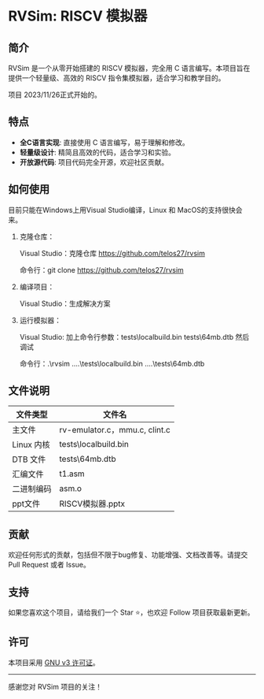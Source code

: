 # RVSim: RISCV 模拟器

## 简介

RVSim 是一个从零开始搭建的 RISCV 模拟器，完全用 C 语言编写。本项目旨在提供一个轻量级、高效的 RISCV 指令集模拟器，适合学习和教学目的。

项目 2023/11/26正式开始的。

## 特点

- **全C语言实现**: 直接使用 C 语言编写，易于理解和修改。
- **轻量级设计**: 精简且高效的代码，适合学习和实验。
- **开放源代码**: 项目代码完全开源，欢迎社区贡献。

## 如何使用

目前只能在Windows上用Visual Studio编译，Linux 和 MacOS的支持很快会来。

1. 克隆仓库：

    Visual Studio：克隆仓库 https://github.com/telos27/rvsim
    
    命令行：git clone https://github.com/telos27/rvsim

2. 编译项目：

    Visual Studio：生成解决方案

4. 运行模拟器：

    Visual Studio: 加上命令行参数：tests\localbuild.bin tests\64mb.dtb
                    然后调试
   
    命令行：.\rvsim ..\..\tests\localbuild.bin ..\..\tests\64mb.dtb    

## 文件说明

| 文件类型     | 文件名            |
| ------------ | ----------------- |
| 主文件       | rv-emulator.c，mmu.c, clint.c |
| Linux 内核   | tests\localbuild.bin |
| DTB 文件     | tests\64mb.dtb    |
| 汇编文件     | t1.asm            |
| 二进制编码   | asm.o             |
| ppt文件      | RISCV模拟器.pptx |



## 贡献

欢迎任何形式的贡献，包括但不限于bug修复、功能增强、文档改善等。请提交 Pull Request 或者 Issue。

## 支持

如果您喜欢这个项目，请给我们一个 Star ⭐️，也欢迎 Follow 项目获取最新更新。

## 许可

本项目采用 [GNU v3 许可证](LICENSE.txt)。

---

感谢您对 RVSim 项目的关注！
